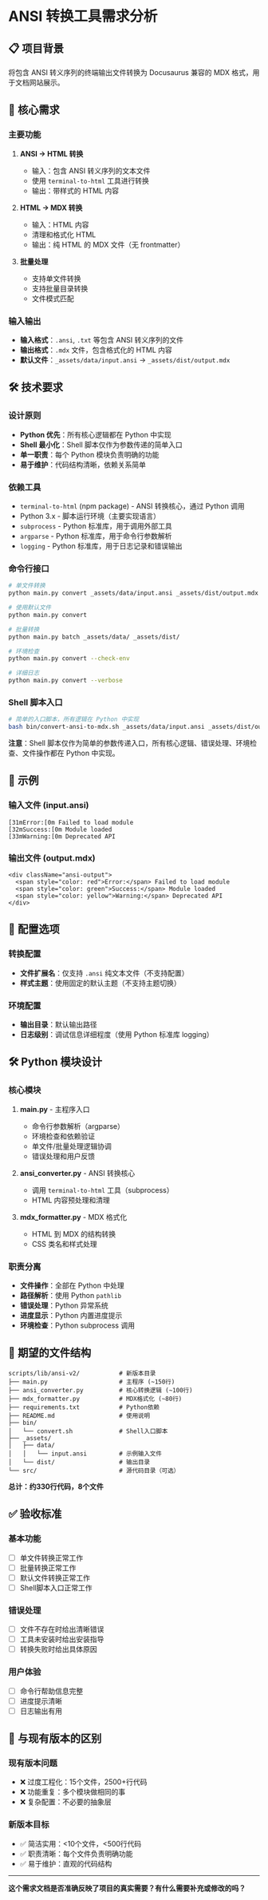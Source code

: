 # ANSI 转换工具需求分析

## 📋 项目背景

将包含 ANSI 转义序列的终端输出文件转换为 Docusaurus 兼容的 MDX 格式，用于文档网站展示。

## 🎯 核心需求

### 主要功能

1. **ANSI → HTML 转换**

   - 输入：包含 ANSI 转义序列的文本文件
   - 使用 `terminal-to-html` 工具进行转换
   - 输出：带样式的 HTML 内容

2. **HTML → MDX 转换**

   - 输入：HTML 内容
   - 清理和格式化 HTML
   - 输出：纯 HTML 的 MDX 文件（无 frontmatter）

3. **批量处理**
   - 支持单文件转换
   - 支持批量目录转换
   - 文件模式匹配

### 输入输出

- **输入格式**：`.ansi`, `.txt` 等包含 ANSI 转义序列的文件
- **输出格式**：`.mdx` 文件，包含格式化的 HTML 内容
- **默认文件**：`_assets/data/input.ansi` → `_assets/dist/output.mdx`

## 🛠️ 技术要求

### 设计原则

- **Python 优先**：所有核心逻辑都在 Python 中实现
- **Shell 最小化**：Shell 脚本仅作为参数传递的简单入口
- **单一职责**：每个 Python 模块负责明确的功能
- **易于维护**：代码结构清晰，依赖关系简单

### 依赖工具

- `terminal-to-html` (npm package) - ANSI 转换核心，通过 Python 调用
- Python 3.x - 脚本运行环境（主要实现语言）
- `subprocess` - Python 标准库，用于调用外部工具
- `argparse` - Python 标准库，用于命令行参数解析
- `logging` - Python 标准库，用于日志记录和错误输出

### 命令行接口

```bash
# 单文件转换
python main.py convert _assets/data/input.ansi _assets/dist/output.mdx

# 使用默认文件
python main.py convert

# 批量转换
python main.py batch _assets/data/ _assets/dist/

# 环境检查
python main.py convert --check-env

# 详细日志
python main.py convert --verbose
```

### Shell 脚本入口

```bash
# 简单的入口脚本，所有逻辑在 Python 中实现
bash bin/convert-ansi-to-mdx.sh _assets/data/input.ansi _assets/dist/output.mdx
```

**注意**：Shell 脚本仅作为简单的参数传递入口，所有核心逻辑、错误处理、环境检查、文件操作都在 Python 中实现。

## 📄 示例

### 输入文件 (input.ansi)

```
[31mError:[0m Failed to load module
[32mSuccess:[0m Module loaded
[33mWarning:[0m Deprecated API
```

### 输出文件 (output.mdx)

```mdx
<div className="ansi-output">
  <span style="color: red">Error:</span> Failed to load module
  <span style="color: green">Success:</span> Module loaded
  <span style="color: yellow">Warning:</span> Deprecated API
</div>
```

## 🎨 配置选项

### 转换配置

- **文件扩展名**：仅支持 `.ansi` 纯文本文件（不支持配置）
- **样式主题**：使用固定的默认主题（不支持主题切换）

### 环境配置

- **输出目录**：默认输出路径
- **日志级别**：调试信息详细程度（使用 Python 标准库 logging）

## 🛠️ Python 模块设计

### 核心模块

1. **main.py** - 主程序入口
   - 命令行参数解析（argparse）
   - 环境检查和依赖验证
   - 单文件/批量处理逻辑协调
   - 错误处理和用户反馈

2. **ansi_converter.py** - ANSI 转换核心
   - 调用 `terminal-to-html` 工具（subprocess）
   - HTML 内容预处理和清理

3. **mdx_formatter.py** - MDX 格式化
   - HTML 到 MDX 的结构转换
   - CSS 类名和样式处理

### 职责分离

- **文件操作**：全部在 Python 中处理
- **路径解析**：使用 Python `pathlib`
- **错误处理**：Python 异常系统
- **进度显示**：Python 内置进度提示
- **环境检查**：Python subprocess 调用

## 📁 期望的文件结构

```
scripts/lib/ansi-v2/           # 新版本目录
├── main.py                    # 主程序 (~150行)
├── ansi_converter.py          # 核心转换逻辑 (~100行)
├── mdx_formatter.py           # MDX格式化 (~80行)
├── requirements.txt           # Python依赖
├── README.md                  # 使用说明
├── bin/
│   └── convert.sh             # Shell入口脚本
├── _assets/
│   ├── data/
│   │   └── input.ansi         # 示例输入文件
│   └── dist/                  # 输出目录
└── src/                       # 源代码目录（可选）
```

**总计：约330行代码，8个文件**

## ✅ 验收标准

### 基本功能

- [ ] 单文件转换正常工作
- [ ] 批量转换正常工作
- [ ] 默认文件转换正常工作
- [ ] Shell脚本入口正常工作

### 错误处理

- [ ] 文件不存在时给出清晰错误
- [ ] 工具未安装时给出安装指导
- [ ] 转换失败时给出具体原因

### 用户体验

- [ ] 命令行帮助信息完整
- [ ] 进度提示清晰
- [ ] 日志输出有用

## 🔄 与现有版本的区别

### 现有版本问题

- ❌ 过度工程化：15个文件，2500+行代码
- ❌ 功能重复：多个模块做相同的事
- ❌ 复杂配置：不必要的抽象层

### 新版本目标

- ✅ 简洁实用：<10个文件，<500行代码
- ✅ 职责清晰：每个文件负责明确功能
- ✅ 易于维护：直观的代码结构

---

**这个需求文档是否准确反映了项目的真实需要？有什么需要补充或修改的吗？**
